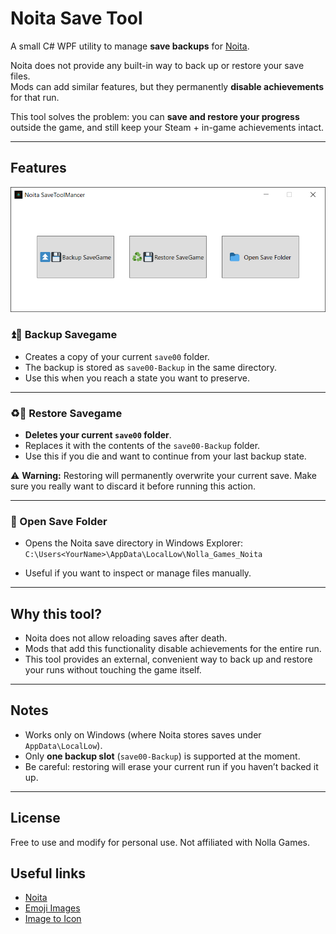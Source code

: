 # Noita Save Tool

A small C# WPF utility to manage **save backups** for [Noita](https://store.steampowered.com/app/881100/Noita/).

Noita does not provide any built-in way to back up or restore your save files.  
Mods can add similar features, but they permanently **disable achievements** for that run.  

This tool solves the problem: you can **save and restore your progress** outside the game, and still keep your Steam + in-game achievements intact.

---

## Features

![Main window screenshot](assets/UI_basic.png)

### ⏫💾 Backup Savegame
- Creates a copy of your current `save00` folder.
- The backup is stored as `save00-Backup` in the same directory.
- Use this when you reach a state you want to preserve.

---

### ♻️💾 Restore Savegame
- **Deletes your current `save00` folder**.
- Replaces it with the contents of the `save00-Backup` folder.
- Use this if you die and want to continue from your last backup state.

⚠️ **Warning:** Restoring will permanently overwrite your current save. Make sure you really want to discard it before running this action.

---

### 📂 Open Save Folder
- Opens the Noita save directory in Windows Explorer:
`C:\Users<YourName>\AppData\LocalLow\Nolla_Games_Noita`

- Useful if you want to inspect or manage files manually.

---

## Why this tool?
- Noita does not allow reloading saves after death.
- Mods that add this functionality disable achievements for the entire run.
- This tool provides an external, convenient way to back up and restore your runs without touching the game itself.

---

## Notes
- Works only on Windows (where Noita stores saves under `AppData\LocalLow`).
- Only **one backup slot** (`save00-Backup`) is supported at the moment.
- Be careful: restoring will erase your current run if you haven’t backed it up.

---

## License
Free to use and modify for personal use. Not affiliated with Nolla Games.

## Useful links
- [Noita](https://store.steampowered.com/app/881100/Noita/)
- [Emoji Images](https://emoji.aranja.com/)
- [Image to Icon](https://www.icoconverter.com/)